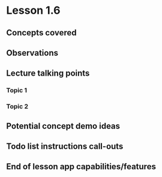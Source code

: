 # Lesson 1.6

## Concepts covered

## Observations

## Lecture talking points

### Topic 1

### Topic 2

## Potential concept demo ideas

## Todo list instructions call-outs

## End of lesson app capabilities/features
